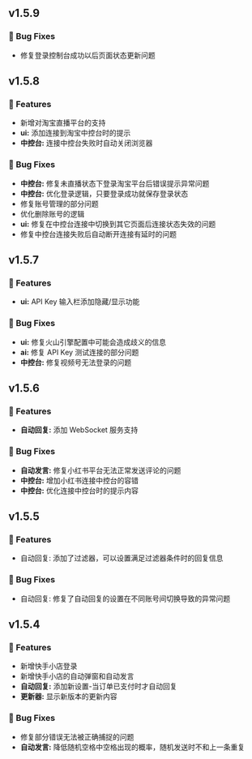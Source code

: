 
## v1.5.9

### 🐞 Bug Fixes

- 修复登录控制台成功以后页面状态更新问题


## v1.5.8

### 🚀 Features

- 新增对淘宝直播平台的支持
- **ui:** 添加连接到淘宝中控台时的提示
- **中控台:** 连接中控台失败时自动关闭浏览器

### 🐞 Bug Fixes

- **中控台:** 修复未直播状态下登录淘宝平台后错误提示异常问题
- **中控台:** 优化登录逻辑，只要登录成功就保存登录状态
- 修复账号管理的部分问题
- 优化删除账号的逻辑
- **ui:** 修复在中控台连接中切换到其它页面后连接状态失效的问题
- 修复中控台连接失败后自动断开连接有延时的问题


## v1.5.7

### 🚀 Features

- **ui:** API Key 输入栏添加隐藏/显示功能

### 🐞 Bug Fixes

- **ui:** 修复火山引擎配置中可能会造成歧义的信息
- **ai:** 修复 API Key 测试连接的部分问题
- **中控台:** 修复视频号无法登录的问题


## v1.5.6

### 🚀 Features

- **自动回复:** 添加 WebSocket 服务支持

### 🐞 Bug Fixes

- **自动发言:** 修复小红书平台无法正常发送评论的问题
- **中控台:** 增加小红书连接中控台的容错
- **中控台:** 优化连接中控台时的提示内容


## v1.5.5

### 🚀 Features
- 自动回复: 添加了过滤器，可以设置满足过滤器条件时的回复信息
### 🐞 Bug Fixes
- 自动回复: 修复了自动回复的设置在不同账号间切换导致的异常问题


## v1.5.4

### 🚀 Features

- 新增快手小店登录
- 新增快手小店的自动弹窗和自动发言
- **自动回复:** 添加新设置-当订单已支付时才自动回复
- **更新器:** 显示新版本的更新内容

### 🐞 Bug Fixes

- 修复部分错误无法被正确捕捉的问题
- **自动发言:** 降低随机空格中空格出现的概率，随机发送时不和上一条重复
